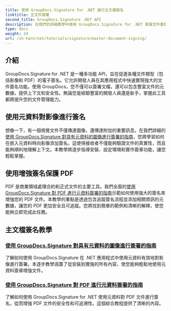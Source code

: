 ```yaml
---
title: 使用 GroupDocs.Signature for .NET 進行主文檔簽名
linktitle: 主文件簽署
second_title: GroupDocs.Signature .NET API
description: 在我們的詳細教學中使用 GroupDocs.Signature for .NET 掌握文件簽章。輕鬆使用元資料對影像和 PDF 進行簽名。
type: docs
weight: 24
url: /zh-hant/net/tutorials/signature/master-document-signing/
---
```

## 介紹

GroupDocs.Signature for .NET 是一種多功能 API，旨在促進各種文件類型（包括影像和 PDF）的電子簽名。它允許開發人員在其應用程式中快速實現強大的文件簽名功能。使用 GroupDocs，您不僅可以簽署文檔，還可以包含豐富文件的元數據，提供上下文和安全性。無論您是經驗豐富的開發人員還是新手，掌握此工具都將提升您的文件管理能力。

## 使用元資料對影像進行簽名  
想像一下，有一個視覺文件不僅傳達圖像，還傳達附加的重要訊息。在我們詳細的[使用 GroupDocs.Signature 對具有元資料的圖像進行簽署的指南](./signing-images-with-metadata/)，您將學習如何在嵌入元資料時向影像添加簽名。這使得接收者不僅能夠驗證文件的真實性，而且能夠順利地理解上下文。本教學將逐步指導安裝、設定環境和實作簽章功能，讓您輕鬆掌握。

## 使用增強簽名保護 PDF  
 PDF 是商業領域處理合約和正式文件的主要工具。我們全面的[使用 GroupDocs.Signature 對 PDF 進行元資料簽署的指南](./signing-pdf-with-metadata/)示範如何使用強大的簽名來增強您的 PDF 文件。本教學的重點是透過包含追蹤簽名流程並添加相關資訊的元數據，讓您的 PDF 更加安全且可追蹤。您將找到簡單的範例和清晰的解釋，使您能夠立即完成此任務。

## 主文檔簽名教學
### [使用 GroupDocs.Signature 對具有元資料的圖像進行簽署的指南](./signing-images-with-metadata/)
了解如何使用 GroupDocs.Signature 在 .NET 應用程式中使用元資料有效地對影像進行簽署。本逐步教學涵蓋了從安裝到實施的所有內容，使您能夠輕鬆地使用元資料簽章增強文件。
### [使用 GroupDocs.Signature 對 PDF 進行元資料簽署的指南](./signing-pdf-with-metadata/)
了解如何使用 GroupDocs.Signature for .NET 使用元資料對 PDF 文件進行簽名，從而增強 PDF 文件的安全性和可追溯性。這個綜合教程提供了清晰的內容。